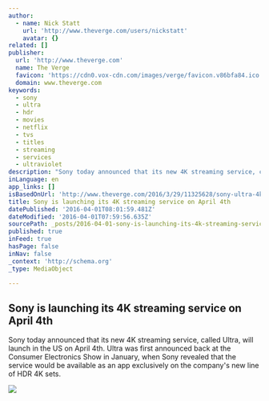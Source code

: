 ```yaml
---
author:
  - name: Nick Statt
    url: 'http://www.theverge.com/users/nickstatt'
    avatar: {}
related: []
publisher:
  url: 'http://www.theverge.com'
  name: The Verge
  favicon: 'https://cdn0.vox-cdn.com/images/verge/favicon.v86bfa84.ico'
  domain: www.theverge.com
keywords:
  - sony
  - ultra
  - hdr
  - movies
  - netflix
  - tvs
  - titles
  - streaming
  - services
  - ultraviolet
description: "Sony today announced that its new 4K streaming service, called Ultra, will launch in the US on April 4th. Ultra was first announced back at the Consumer Electronics Show in January, when Sony revealed that the service would be available as an app exclusively on the company's new line of HDR 4K sets."
inLanguage: en
app_links: []
isBasedOnUrl: 'http://www.theverge.com/2016/3/29/11325628/sony-ultra-4k-streaming-service-launch-april-4'
title: Sony is launching its 4K streaming service on April 4th
datePublished: '2016-04-01T08:01:59.481Z'
dateModified: '2016-04-01T07:59:56.635Z'
sourcePath: _posts/2016-04-01-sony-is-launching-its-4k-streaming-service-on-april-4th.md
published: true
inFeed: true
hasPage: false
inNav: false
_context: 'http://schema.org'
_type: MediaObject

---
```

<article style=""><h1>Sony is launching its 4K streaming service on April 4th</h1><p>Sony today announced that its new 4K streaming service, called Ultra, will launch in the US on April 4th. Ultra was first announced back at the Consumer Electronics Show in January, when Sony revealed that the service would be available as an app exclusively on the company's new line of HDR 4K sets.</p><img src="https://cdn0.vox-cdn.com/thumbor/83zRYrElchXAr5i2WRTTtw7hhTw=/0x0:1280x720/1600x900/cdn0.vox-cdn.com/uploads/chorus_image/image/49189419/sony-ultra-4k-streaming-service-screenshot.0.0.png" /></article>